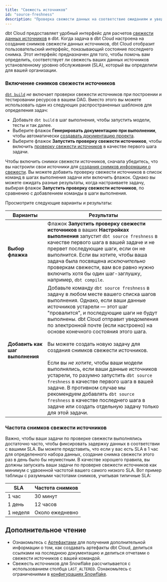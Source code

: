 ```yaml
---
title: "Свежесть источников"
id: "source-freshness"
description: "Проверка свежести данных на соответствие ожиданиям и уведомление в случае устаревания."
---
```


dbt Cloud предоставляет удобный интерфейс для расчетов [свежести данных источников](/docs/build/sources#source-data-freshness) в dbt. Когда задача в dbt Cloud настроена на создание снимков свежести данных источников, dbt Cloud отобразит пользовательский интерфейс, показывающий состояние последнего снимка. Этот интерфейс предназначен для того, чтобы помочь вам определить, соответствует ли свежесть ваших данных источников установленному уровню обслуживания (SLA), который вы определили для вашей организации.

<Lightbox src="/img/docs/dbt-cloud/using-dbt-cloud/data-sources-next.png" title="Источники данных в dbt Cloud"/>

### Включение снимков свежести источников

[`dbt build`](/reference/commands/build) _не_ включает проверки свежести источников при построении и тестировании ресурсов в вашем DAG. Вместо этого вы можете использовать один из следующих распространенных шаблонов для определения задач:
- Добавьте `dbt build` в шаг выполнения, чтобы запустить модели, тесты и так далее.
- Выберите флажок **Генерировать документацию при выполнении**, чтобы автоматически [создавать документацию проекта](/docs/collaborate/build-and-view-your-docs).
- Выберите флажок **Запустить проверку свежести источников**, чтобы включить [проверку свежести источников](#checkbox) в качестве первого шага задачи.

<Lightbox src="/img/docs/dbt-cloud/select-source-freshness.png" title="Выбор проверки свежести источников"/>

Чтобы включить снимки свежести источников, сначала убедитесь, что вы настроили свои источники для [создания снимков информации о свежести](/docs/build/sources#source-data-freshness). Вы можете добавить проверку свежести источников в список команд в шагах выполнения задачи или включить флажок. Однако вы можете ожидать разные результаты, когда настраиваете задачу, выбирая флажок **Запустить проверку свежести источников**, по сравнению с добавлением команды в шаги выполнения.

Просмотрите следующие варианты и результаты:

| Варианты | Результаты |
|--------| ------- |
|  **Выбор флажка <a id="checkbox"></a>** | Флажок **Запустить проверку свежести источников** в ваших **Настройках выполнения** запустит `dbt source freshness` в качестве первого шага в вашей задаче и не прервет последующие шаги, если он не выполнится. Если вы хотите, чтобы ваша задача была посвящена *исключительно* проверкам свежести, вам все равно нужно включить хотя бы один шаг-заглушку, например, `dbt compile`. |
| **Добавить как шаг выполнения** | Добавьте команду `dbt source freshness` в задачу в любом месте вашего списка шагов выполнения. Однако, если ваши данные источников устарели — этот шаг "провалится", и последующие шаги не будут выполнены. dbt Cloud отправит уведомления по электронной почте (если настроено) на основе конечного состояния этого шага. <br /><br /> Вы можете создать новую задачу для создания снимков свежести источников. <br /><br /> Если вы *не хотите*, чтобы ваши модели выполнялись, если ваши данные источников устарели, то разумно запустить `dbt source freshness` в качестве первого шага в вашей задаче. В противном случае мы рекомендуем добавлять `dbt source freshness` в качестве последнего шага в задаче или создать отдельную задачу только для этой задачи.  |

<Lightbox src="/img/docs/dbt-cloud/using-dbt-cloud/job-step-source-freshness.png" title="Добавление шага для создания снимка свежести источников"/>

### Частота снимков свежести источников
Важно, чтобы ваши задачи по проверке свежести выполнялись достаточно часто, чтобы фиксировать задержку данных в соответствии с вашими SLA. Вы можете представить, что если у вас есть SLA в 1 час для определенного набора данных, создание снимка свежести этого <Term id="table" /> раз в день было бы неуместным. В качестве хорошего правила, вы должны запускать ваши задачи по проверке свежести источников как минимум с удвоенной частотой вашего самого низкого SLA. Вот пример таблицы с разумными частотами снимков, учитывая типичные SLA:

| SLA | Частота снимков |
| --- | ------------------ |
| 1 час | 30 минут |
| 1 день | 12 часов |
| 1 неделя | Около ежедневно |

## Дополнительное чтение

- Ознакомьтесь с [Артефактами](/docs/deploy/artifacts) для получения дополнительной информации о том, как создавать артефакты dbt Cloud, делиться ссылками на последнюю документацию и делиться отчетами о свежести источников с вашей командой.
- Свежесть источников для Snowflake рассчитывается с использованием столбца `LAST_ALTERED`. Ознакомьтесь с ограничениями в [конфигурациях Snowflake](/reference/resource-configs/snowflake-configs#source-freshness-known-limitation).